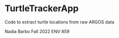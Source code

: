 # TurtleTrackerApp
Code to extract turtle locations from raw ARGOS data

Nadia Barbo
Fall 2022
ENV 859
